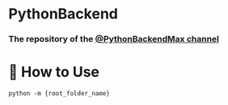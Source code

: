# PythonBackend

### The repository of the <a href="https://www.youtube.com/@PythonBackendMax">@PythonBackendMax channel</a>

# 🚀 How to Use

```
python -m {root_folder_name}
```